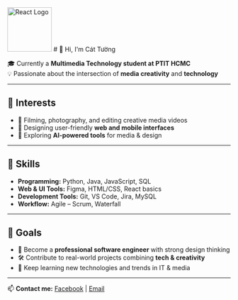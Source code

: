<img src="[[https://upload.wikimedia.org/wikipedia/commons/a/a7/React-icon.svg" alt="React Logo" width="100](https://github.com/CATTUONG93/CATTUONG93/blob/main/473099361_1328696874986516_576253237885647022_n.jpg)]([https://www.facebook.com/share/1HfduJBTcs/](https://github.com/CATTUONG93/CATTUONG93/blob/main/473099361_1328696874986516_576253237885647022_n.jpg))">
# 👋 Hi, I'm Cát Tường  

🎓 Currently a **Multimedia Technology student at PTIT HCMC**  
💡 Passionate about the intersection of **media creativity** and **technology**  

---

## 🔹 Interests  
- 🎥 Filming, photography, and editing creative media videos  
- 🎨 Designing user-friendly **web and mobile interfaces**  
- 🤖 Exploring **AI-powered tools** for media & design  

---

## 🔹 Skills  
- **Programming:** Python, Java, JavaScript, SQL  
- **Web & UI Tools:** Figma, HTML/CSS, React basics  
- **Development Tools:** Git, VS Code, Jira, MySQL  
- **Workflow:** Agile – Scrum, Waterfall  

---

## 🔹 Goals  
- 🌟 Become a **professional software engineer** with strong design thinking  
- 🛠️ Contribute to real-world projects combining **tech & creativity**  
- 🚀 Keep learning new technologies and trends in IT & media  

---

📫 **Contact me:** [Facebook](#) | [Email](#)  
